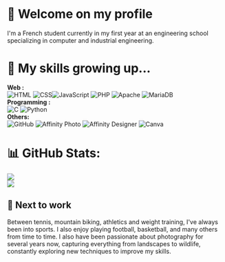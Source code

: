 # **👋 Welcome on my profile**
I'm a French student currently in my first year at an engineering school specializing in computer and industrial engineering.
# **🌱 My skills growing up...**
**Web :** <br/>
![HTML](https://img.shields.io/badge/html5-%23E34F26.svg?style=for-the-badge&logo=html5&logoColor=white) ![CSS](https://img.shields.io/badge/css3-%231572B6.svg?style=for-the-badge&logo=css3&logoColor=white)![JavaScript](https://img.shields.io/badge/javascript-%23323330.svg?style=for-the-badge&logo=javascript&logoColor=%23F7DF1E) ![PHP](https://img.shields.io/badge/php-%23777BB4.svg?style=for-the-badge&logo=php&logoColor=white) ![Apache](https://img.shields.io/badge/apache-%23D42029.svg?style=for-the-badge&logo=apache&logoColor=white) ![MariaDB](https://img.shields.io/badge/MariaDB-003545?style=for-the-badge&logo=mariadb&logoColor=white)
<br/> **Programming :** <br/>
![C](https://img.shields.io/badge/c-%2300599C.svg?style=for-the-badge&logo=c&logoColor=white) ![Python](https://img.shields.io/badge/python-3670A0?style=for-the-badge&logo=python&logoColor=ffdd54)
<br/> **Others:** <br/>
![GitHub](https://img.shields.io/badge/github-%23121011.svg?style=for-the-badge&logo=github&logoColor=white)
![Affinity Photo](https://img.shields.io/badge/affinityphoto-%237E4DD2.svg?style=for-the-badge&logo=affinity-photo&logoColor=white) ![Affinity Designer](https://img.shields.io/badge/affinity%20desginer-%231B72BE.svg?style=for-the-badge&logo=affinity-designer&logoColor=white) ![Canva](https://img.shields.io/badge/Canva-%2300C4CC.svg?style=for-the-badge&logo=Canva&logoColor=white)

# **📊 GitHub Stats**:
![](https://nirzak-streak-stats.vercel.app/?user=Jul1genieur&theme=blue_navy&hide_border=false)<br/>
[![](https://visitcount.itsvg.in/api?id=Jul1genieur&icon=0&color=11)](https://visitcount.itsvg.in)

## **👀 Next to work**
Between tennis, mountain biking, athletics and weight training, I've always been into sports. I also enjoy playing football, basketball, and many others from time to time.
I also have been passionate about photography for several years now, capturing everything from landscapes to wildlife, constantly exploring new techniques to improve my skills.
